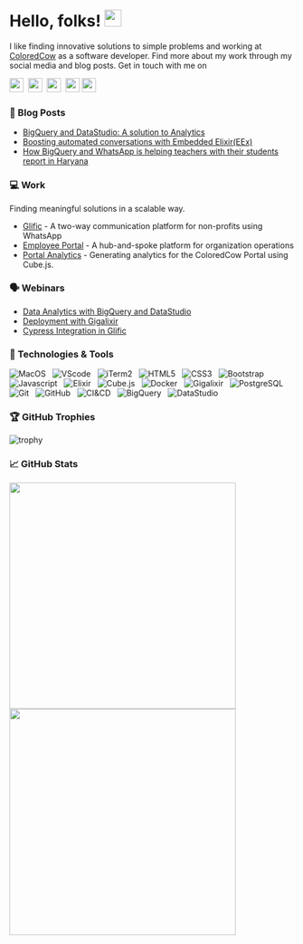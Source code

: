 # Hello, folks! <img src="https://raw.githubusercontent.com/MartinHeinz/MartinHeinz/master/wave.gif" width="30px">

I like finding innovative solutions to simple problems and working at <a href="https://coloredcow.com?utm_source=github&utm_medium=AkhileshNegi">ColoredCow</a> as a software developer. Find more about my work through my social media and blog posts.
Get in touch with me on

<a href="https://twitter.com/negi_akhilesh3"><img height="25" width="25" src="https://cdn.jsdelivr.net/npm/simple-icons@v3/icons/twitter.svg"></a>&nbsp;
<a href="https://discordapp.com/users/akhilesh#8614"><img height="25" width="25" src="https://cdn.jsdelivr.net/npm/simple-icons@v3/icons/discord.svg"></a>&nbsp;
<a href="https://instagram.com/negi_akhilesh3"><img height="25" width="25" src="https://cdn.jsdelivr.net/npm/simple-icons@v3/icons/instagram.svg"></a>&nbsp;
<a href="https://www.linkedin.com/in/NegiAkhilesh/"><img height="25" width="25" src="https://cdn.jsdelivr.net/npm/simple-icons@v3/icons/linkedin.svg"></a>
<a href="mailto:akhilesh.negi@coloredcow.com"><img height="25" width="25" src="https://cdn.jsdelivr.net/npm/simple-icons@v3/icons/gmail.svg"></a>


### :newspaper: Blog Posts

- [BigQuery and DataStudio: A solution to Analytics](https://coloredcow.com/bigquery-and-datastudio-a-solution-to-analytics)
- [Boosting automated conversations with Embedded Elixir(EEx)](https://coloredcow.com/boosting-automated-conversations-with-eex)
- [How BigQuery and WhatsApp is helping teachers with their students report in Haryana](https://glific.org/how-bigquery-and-whatsapp-is-helping-teachers-with-their-students-report-in-haryana)


### :computer: Work

Finding meaningful solutions in a scalable way.

- [Glific](https://glific.org) - A two-way communication platform for non-profits using WhatsApp
- [Employee Portal](https://github.com/ColoredCow/portal) - A hub-and-spoke platform for organization operations
- [Portal Analytics](https://github.com/ColoredCow/portal-analytics) - Generating analytics for the ColoredCow Portal using Cube.js.


### 🗣️ Webinars

- [Data Analytics with BigQuery and DataStudio](https://www.youtube.com/watch?v=txdrTLgchvs&list=PLn1_vUUOj6IHS9S84qbc0-cIjXeB-KBiN&index=5)
- [Deployment with Gigalixir](https://www.youtube.com/watch?v=txdrTLgchvs&list=PLn1_vUUOj6IHS9S84qbc0-cIjXeB-KBiN&index=5)
- [Cypress Integration in Glific](https://www.youtube.com/watch?v=xve1LDH7vxw&list=PLn1_vUUOj6IHS9S84qbc0-cIjXeB-KBiN&index=6)

### 🔧 Technologies & Tools

![MacOS](https://img.shields.io/badge/-MacOS-black?logo=Apple&style=social)&nbsp;&nbsp;
![VScode](https://img.shields.io/badge/-VScode-black?logo=visual-studio-code&style=social)&nbsp;&nbsp;
![iTerm2](https://img.shields.io/badge/-iTerm2-black?logo=Apple&style=social)&nbsp;&nbsp;
![HTML5](https://img.shields.io/badge/-HTML5-black?logo=html5&style=social)&nbsp;&nbsp;
![CSS3](https://img.shields.io/badge/-CSS3-black?logo=css3&style=social)&nbsp;&nbsp;
![Bootstrap](https://img.shields.io/badge/-Bootstrap-black?logo=bootstrap&style=social)&nbsp;&nbsp;
![Javascript](https://img.shields.io/badge/-Javascript-black?logo=javascript&style=social&logoColor=yellow)&nbsp;&nbsp;
![Elixir](https://img.shields.io/badge/-Elixir-black?logo=elixir&style=social)&nbsp;&nbsp;
![Cube.js](https://img.shields.io/badge/-Cube.js-black?logo=nintendogamecube&style=social)&nbsp;&nbsp;
![Docker](https://img.shields.io/badge/-Docker-black?logo=docker&style=social)&nbsp;&nbsp;
![Gigalixir](https://img.shields.io/badge/-Gigalixir-black?logo=Gatsby&style=social&logoColor=grey)&nbsp;&nbsp;
![PostgreSQL](https://img.shields.io/badge/-PostgreSQL-black?logo=postgresql&style=social&logoColor=blue)&nbsp;&nbsp;
![Git](https://img.shields.io/badge/-Git-black?logo=git&style=social)&nbsp;&nbsp;
![GitHub](https://img.shields.io/badge/-GitHub-black?logo=github&style=social)&nbsp;&nbsp;
![CI&CD](https://img.shields.io/badge/-CI&CD-black?logo=githubactions&style=social&logoColor=black)&nbsp;&nbsp;
![BigQuery](https://img.shields.io/badge/-BigQuery-black?logo=googlecloud&style=social)&nbsp;&nbsp;
![DataStudio](https://img.shields.io/badge/-DataStudio-black?logo=googleanalytics&style=social)&nbsp;&nbsp;

<!-- ![Laravel](https://img.shields.io/badge/-Laravel-black?logo=laravel&style=social)&nbsp;&nbsp; -->

### 🏆 GitHub Trophies


![trophy](https://github-profile-trophy.vercel.app/?username=ryo-ma&margin-w=15&theme=oldie&column=9)


### &#x1f4c8; GitHub Stats
<p align = "left">
  <img src = "https://github-readme-stats.vercel.app/api?username=AkhileshNegi&show_icons=true&theme=vue" width = 400>
  <img src = "https://github-readme-streak-stats.herokuapp.com?user=AkhileshNegi" width = 400>
</p>

